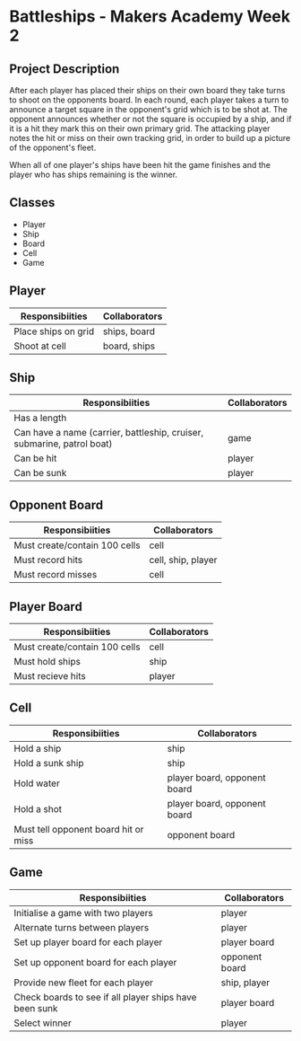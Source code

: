 Battleships - Makers Academy Week 2
===================================

Project Description
-------------------

After each player has placed their ships on their own board they take turns to shoot on the opponents board. In each round, each player takes a turn to announce a target square in the opponent's grid which is to be shot at. The opponent announces whether or not the square is occupied by a ship, and if it is a hit they mark this on their own primary grid. The attacking player notes the hit or miss on their own tracking grid, in order to build up a picture of the opponent's fleet.

When all of one player's ships have been hit the game finishes and the player who has ships remaining is the winner.

Classes
-------
* Player
* Ship
* Board
* Cell
* Game

Player
------
| Responsibiities | Collaborators |
|-----------------|---------------|
| Place ships on grid | ships, board |
| Shoot at cell | board, ships |

Ship
----
| Responsibiities | Collaborators |
|-----------------|---------------|
| Has a length |  |
| Can have a name (carrier, battleship, cruiser, submarine, patrol boat) | game |
| Can be hit | player |
| Can be sunk | player |


Opponent Board
--------------
| Responsibiities | Collaborators |
|-----------------|---------------|
| Must create/contain 100 cells | cell |
| Must record hits | cell, ship, player |
| Must record misses | cell |

Player Board
-------------
| Responsibiities | Collaborators |
|-----------------|---------------|
| Must create/contain 100 cells | cell |
| Must hold ships | ship |
| Must recieve hits | player |

Cell
----
| Responsibiities | Collaborators |
|-----------------|---------------|
| Hold a ship | ship |
| Hold a sunk ship | ship |
| Hold water | player board, opponent board |
| Hold a shot | player board, opponent board |
| Must tell opponent board hit or miss | opponent board |

Game
----
| Responsibiities | Collaborators |
|-----------------|---------------|
| Initialise a game with two players | player |
| Alternate turns between players | player |
| Set up player board for each player | player board |
| Set up opponent board for each player | opponent board |
| Provide new fleet for each player | ship, player 
| Check boards to see if all player ships have been sunk | player board |
| Select winner | player |
